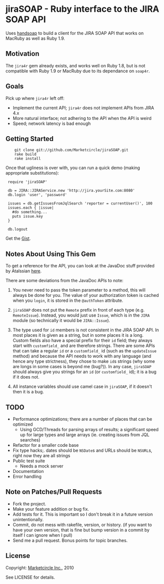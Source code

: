 jiraSOAP - Ruby interface to the JIRA SOAP API
==============================================

Uses [handsoap](http://wiki.github.com/unwire/handsoap/) to build a client for the JIRA SOAP API that works on MacRuby as well as Ruby 1.9.


Motivation
----------

The `jira4r` gem already exists, and works well on Ruby 1.8, but is not compatible with Ruby 1.9 or MacRuby due to its dependance on `soap4r`.


Goals
-----

Pick up where `jira4r` left off:

- Implement the current API; `jira4r` does not implement APIs from JIRA 4.x
- More natural interface; not adhering to the API when the API is weird
- Speed; network latency is bad enough


Getting Started
---------------

        git clone git://github.com/Marketcircle/jiraSOAP.git
        rake build
        rake install

Once that ugliness is over with, you can run a quick demo (making appropriate substitutions):

     require 'jiraSOAP'

     db = JIRA::JIRAService.new 'http://jira.yourSite.com:8080'
     db.login 'user', 'password'

     issues = db.getIssuesFromJqlSearch 'reporter = currentUser()', 100
     issues.each { |issue|
       #do something...
       puts issue.key
     }

     db.logout

Get the [Gist](http://gist.github.com/602286).


Notes About Using This Gem
--------------------------

To get a reference for the API, you can look at the JavaDoc stuff provided by Atalssian [here](http://docs.atlassian.com/software/jira/docs/api/rpc-jira-plugin/latest/com/atlassian/jira/rpc/soap/JiraSoapService.html).

There are some deviations from the JavaDoc APIs to note:

1. You never need to pass the token parameter to a method, this will always be done for you. The value of your authorization token is cached when you `login`, it is stored in the `@authToken` attribute.

2. `jiraSOAP` does not put the `Remote` prefix in front of each type (e.g. `RemoteIssue`). Instead, you would just use `Issue`, which is in the `JIRA` module (so technically it would be `JIRA::Issue`).

3. The type used for `id` members is not consistent in the JIRA SOAP API. In most places it is given as a string, but in some places it is a long. Custom fields also have a special prefix for their `id` field; they always start with `customfield_` and are therefore strings. There are some APIs that can take a regular `id` or a `customfield_` id (such as the `updateIssue` method) and because the API needs to work with any language (and hence any type strictness), they chose to make `id`s strings (why some are longs in some cases is beyond me (bug?)).
In any case, `jiraSOAP` should always give you strings for an `id` (or `customfield_` id); it is a bug if it does not.

4. All instance variables should use camel case in `jiraSOAP`, if it doesn't then it is a bug.


TODO
----

- Performance optimizations; there are a number of places that can be optimized
  + Using GCD/Threads for parsing arrays of results; a significant speed up for large types and large arrays (ie. creating issues from JQL searches)
- Refactor for a smaller code base
- Fix type hacks;. dates should be `NSDate`s and URLs should be `NSURL`s, right now they are all strings
- Public test suite
  + Needs a mock server
- Documentation
- Error handling


Note on Patches/Pull Requests
-----------------------------

* Fork the project.
* Make your feature addition or bug fix.
* Add tests for it. This is important so I don't break it in a
  future version unintentionally.
* Commit, do not mess with rakefile, version, or history.
  (if you want to have your own version, that is fine but
   bump version in a commit by itself I can ignore when I pull)
* Send me a pull request. Bonus points for topic branches.


License
-------

Copyright: [Marketcircle Inc.](http://www.marketcircle.com/), 2010

See LICENSE for details.
